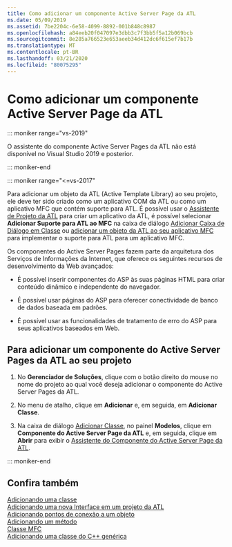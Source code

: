 ```yaml
---
title: Como adicionar um componente Active Server Page da ATL
ms.date: 05/09/2019
ms.assetid: 7be2204c-6e58-4099-8892-001b848c8987
ms.openlocfilehash: a84eeb20f047097e3dbb3c7f3bb5f5a12b069bcb
ms.sourcegitcommit: 8e285a766523e653aeeb34d412dc6f615ef7b17b
ms.translationtype: MT
ms.contentlocale: pt-BR
ms.lasthandoff: 03/21/2020
ms.locfileid: "80075295"
---
```

# <a name="adding-an-atl-active-server-page-component"></a>Como adicionar um componente Active Server Page da ATL

::: moniker range="vs-2019"

O assistente do componente Active Server Pages da ATL não está disponível no Visual Studio 2019 e posterior.

::: moniker-end

::: moniker range="<=vs-2017"

Para adicionar um objeto da ATL (Active Template Library) ao seu projeto, ele deve ter sido criado como um aplicativo COM da ATL ou como um aplicativo MFC que contém suporte para ATL. É possível usar o [Assistente de Projeto da ATL](../../atl/reference/atl-project-wizard.md) para criar um aplicativo da ATL, é possível selecionar **Adicionar Suporte para ATL ao MFC** na caixa de diálogo [Adicionar Caixa de Diálogo em Classe](../../ide/add-class-dialog-box.md) ou [adicionar um objeto da ATL ao seu aplicativo MFC](../../mfc/reference/adding-atl-support-to-your-mfc-project.md) para implementar o suporte para ATL para um aplicativo MFC.

Os componentes do Active Server Pages fazem parte da arquitetura dos Serviços de Informações da Internet, que oferece os seguintes recursos de desenvolvimento da Web avançados:

- É possível inserir componentes do ASP às suas páginas HTML para criar conteúdo dinâmico e independente do navegador.

- É possível usar páginas do ASP para oferecer conectividade de banco de dados baseada em padrões.

- É possível usar as funcionalidades de tratamento de erro do ASP para seus aplicativos baseados em Web.

## <a name="to-add-an-atl-active-server-pages-component-to-your-project"></a>Para adicionar um componente do Active Server Pages da ATL ao seu projeto

1. No **Gerenciador de Soluções**, clique com o botão direito do mouse no nome do projeto ao qual você deseja adicionar o componente do Active Server Pages da ATL.

1. No menu de atalho, clique em **Adicionar** e, em seguida, em **Adicionar Classe**.

1. Na caixa de diálogo [Adicionar Classe](../../ide/add-class-dialog-box.md), no painel **Modelos**, clique em **Componente do Active Server Page da ATL** e, em seguida, clique em **Abrir** para exibir o [Assistente do Componente do Active Server Page da ATL](../../atl/reference/atl-active-server-page-component-wizard.md).

::: moniker-end

## <a name="see-also"></a>Confira também

[Adicionando uma classe](../../ide/adding-a-class-visual-cpp.md)<br/>
[Adicionando uma nova Interface em um projeto da ATL](../../atl/reference/adding-a-new-interface-in-an-atl-project.md)<br/>
[Adicionando pontos de conexão a um objeto](../../atl/adding-connection-points-to-an-object.md)<br/>
[Adicionando um método](../../ide/adding-a-method-visual-cpp.md)<br/>
[Classe MFC](../../mfc/reference/adding-an-mfc-class.md)<br/>
[Adicionando uma classe do C++ genérica](../../ide/adding-a-generic-cpp-class.md)
